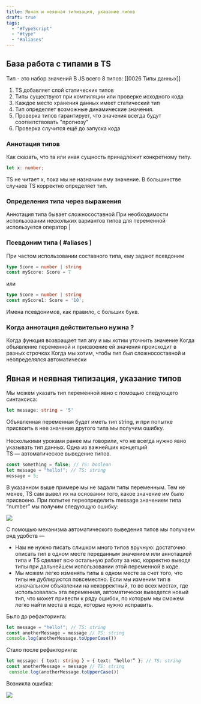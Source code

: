 ```yaml
---
title: Явная и неявная типизация, указание типов
draft: true
tags:
  - "#TypeScript"
  - "#type"
  - "#aliases"
---
```

## База работа с типами в TS

Тип - это набор значений
В JS всего 8 типов: [[0026 Типы данных]]

1. TS добавляет слой статических типов
2. Типы существуют при компиляции или проверке исходного кода
3. Каждое место хранения данных имеет статический тип
4. Тип определяет возможные динамические значения.
5. Проверка типов гарантирует, что значения всегда будут соответствовать "прогнозу"
6. Проверка случится ещё до запуска кода

### Аннотация типов

Как сказать, что та или иная сущность принадлежит конкретному типу.
~~~typescript
let x: number;
~~~

TS не читает x, пока мы не назначим ему значение.
В большинстве случаев TS корректно определяет тип.

### Определения типа через выражения

Аннотация типа бывает сложносоставной
При необходимости использовании нескольких вариантов типов для переменной используется оператор |

### Псевдоним типа ( #aliases )

При частом использовании составного типа, ему задают псевдоним
~~~typescript
type Score = number | string
const myScore: Score = 7
~~~
или
~~~typescript
type Score = number | string
const myScore1: Score = '10';
~~~

Имена псевдонимов, как правило, с больших букв.

### Когда аннотация действительно нужна ?

Когда функция возвращает тип any и мы хотим уточнить значение
Когда объявление переменной и присвоение ей значения происходит в разных строчках
Когда мы хотим, чтобы тип был сложносоставной и неопределялся автоматически

## Явная и неявная типизация, указание типов

Мы можем указать тип переменной явно с помощью следующего синтаксиса:

```typescript
let message: string = '5'
```

Объявленная переменная будет иметь тип string, и при попытке присвоить в нее значение другого типа мы получим ошибку.  
   
Несколькими уроками ранее мы говорили, что не всегда нужно явно указывать тип данных. Одна из важнейших концепций TS **—** автоматическое выведение типов.

```typescript
const something = false; // TS: boolean
let message = "hello!"; // TS: string
message = 5;
```

В указанном выше примере мы не задали типы переменным. Тем не менее, TS сам вывел их на основании того, какое значение им было присвоено. При попытке переопределить message значением типа “number” мы получим следующую ошибку:  

![](https://platform.kata.academy/uploads/2022/7/9/Screenshot%202022-08-09%20at%2019.25.23_18_25_44.png)  
  
С помощью механизма автоматического выведения типов мы получаем ряд удобств —
-   Нам не нужно писать слишком много типов вручную: достаточно описать тип в одном месте переданным значением или аннотацией типа и TS сделает всю остальную работу за нас, корректно выводя типы при дальнейшем использовании этой переменной в коде.
-   Мы можем легко изменять типы в одном месте за счет того, что типы не дублируются повсеместно. Если мы изменим тип в изначальном объявлении на некорректный, то во всех местах, где использовалась эта переменная, автоматически выведется новый тип, что может привести к ряду ошибок, по которым мы сможем легко найти места в коде, которые нужно исправить. 

Было до рефакторинга:

```typescript
let message = "hello!"; // TS: string
const anotherMessage = message // TS: string
console.log(anotherMessage.toUpperCase())
```

Стало после рефакторинга:

```typescript
let message: { text: string } = { text: “hello!” }; // TS: string
const anotherMessage = message // TS: string
 console.log(anotherMessage.toUpperCase())
```

Возникла ошибка:

![](https://platform.kata.academy/uploads/2022/7/9/Screenshot%202022-08-09%20at%2019.27.59_18_28_20.png)
